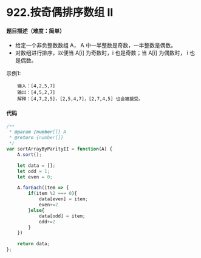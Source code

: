 <!--
 * @Author: your name
 * @Date: 2020-03-12 23:20:54
 * @LastEditTime: 2020-05-10 16:31:51
 * @LastEditors: Please set LastEditors
 * @Description: In User Settings Edit
 * @FilePath: /leetcode_fe/51-100/53_最大子序和.md
 -->
# 922.按奇偶排序数组 II

#### 题目描述（难度：简单）
+ 给定一个非负整数数组 A， A 中一半整数是奇数，一半整数是偶数。
+ 对数组进行排序，以便当 A[i] 为奇数时，i 也是奇数；当 A[i] 为偶数时， i 也是偶数。


示例1:
```
    输入：[4,2,5,7]
    输出：[4,5,2,7]
    解释：[4,7,2,5]，[2,5,4,7]，[2,7,4,5] 也会被接受。
```



#### 代码

```javascript
/**
 * @param {number[]} A
 * @return {number[]}
 */
var sortArrayByParityII = function(A) {
    A.sort();

    let data = [];
    let odd = 1;
    let even = 0;

    A.forEach(item => {
        if(item %2 === 0){
            data[even] = item;
            even+=2
        }else{
            data[odd] = item;
            odd+=2
        }
    })

    return data;
};
```

